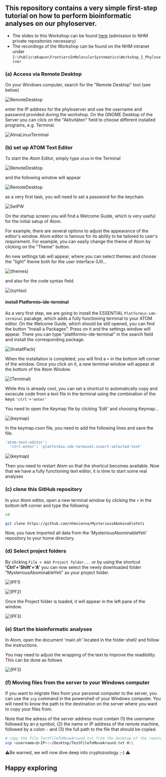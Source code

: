 ## This repository contains a very simple first-step tutorial on how to perform bioinformatic analyses on our phyloserver.

-   The slides to this Workshop can be found [here](https://github.com/nhmvienna/FirstSteps/blob/main/resources/Workshop_Phyloserver2.pdf) (admission to NHM private repositories necessary)
-   The recordings of the Workshop can be found on the NHM intranet under `I:\Public\mkapun\FrontiersInMolecularSystematics\Workshop_I_Phyloserver`

### (a) Access via Remote Desktop

On your Windows computer, search for the "Remote Desktop" tool (see below)

![RemoteDesktop](.bckup/Images/Workshop/RD.png)

enter the IP address for the phyloserver and use the username and password provided during the workshop. On the GNOME Desktop of the Server you can click on the "Aktivitäten" field to choose different installed programs, e.g. Terminal.

![AlmaLinuxTerminal](.bckup/Images/AlmaLinuxTerminal.png)

### (b) set up ATOM Text Editor

To start the Atom Editor, simply type `atom` in the Terminal

![RemoteDesktop](.bckup/Images/Workshop/Atom.png)

and the following window will appear

![RemoteDesktop](.bckup/Images/Workshop/Atom_WelcomeGuide.png)

as a very first task, you will need to set a password for the keychain.

![SetPW](.bckup/Images/Workshop/Atom_setPW.png)

On the startup screen you will find a Welcome Guide, which is very useful for the initial setup of Atom.

For example, there are several options to adjust the appearance of the editor's window. Atom editor is famous for its ability to be tailored to user's requirement. For example, you can easily change the theme of Atom by clicking on the "Theme" button.

An new settings tab will appear, where you can select themes and choose the "light" theme both for the user interface (UI)...

![(themes)](.bckup/Images/Workshop/Atom_Themes.png)

and also for the code syntax field.

![(syntax)](.bckup/Images/Workshop/Atom_SyntaxThemes.png)

#### install Platformio-ide-terminal

As a very first step, we are going to install the ESSENTIAL `Platformio-ide-terminal` pacakge, which adds a fully functioning terminal to your ATOM editor. On the Welcome Guide, which should be still opened, you can find the button "Install a Packages". Press on it and the settings window will appear. There you can type "plattformio-ide-terminal" in the search field and install the corresponding package.

![(InstallPack)](.bckup/Images/Workshop/Atom_Installpack.png)

When the installation is completed, you will find a `+` in the bottom left corner of the window. Once you click on it, a new terminal window will appear at the bottom of the Atom Window.

![(Terminal)](.bckup/Images/Workshop/Atom_terminal.png)

While this is already cool, you can set a shortcut to automatically copy and excecute code from a text file in the terminal using the combination of the keys `'ctrl'+'enter'`

You need to open the Keymap file by clicking 'Edit' and choosing Keymap...

![(keymap)](.bckup/Images/Workshop/Atom_keymap.png)

In the keymap.cson file, you need to add the following lines and save the file.

```bash
'atom-text-editor':
  'ctrl-enter': 'platformio-ide-terminal:insert-selected-text'
```

![(keymap)](.bckup/Images/Workshop/Atom_keymap_terminal.png)

Then you need to restart Atom so that the shortcut becomes available. Now that we have a fully functioning text editor, it is time to start some real analyses

### (c) clone this GitHub repository

In your Atom editor, open a new terminal window by clicking the `+` in the bottom left corner and type the following

```bash
cd

git clone https://github.com/nhmvienna/MysteriousAbominableYeti
```

Now, you have imported all data from the 'MysteriousAbominableYeti' repository to your home directory.

### (d) Select project folders

By clicking `File > Add Project folder...` or by using the shortcut **'Ctrl'+'Shift'+'A'** you can now select the newly downloaded folder "MysteriousAbominableYeti" as your project folder.

![(PF1)](.bckup/Images/Workshop/Atom_ProjectFolder.png)

![(PF2)](.bckup/Images/Workshop/Atom_ProjectFolder2.png)

Once the Project folder is loaded, it will appear in the left pane of the window.

![(PF3)](.bckup/Images/Workshop/Atom_ProjectFolder3.png)

### (e) Start the bioinformatic analyses

In Atom, open the document 'main.sh' located in the folder shell/ and follow the instructions.

You may need to adjust the wrapping of the text to improve the readibility. This can be done as follows

![(PF3)](.bckup/Images/Workshop/Atom_Softwrap.png)

### (f) Moving files from the server to your Windows computer

If you want to migrate files from your personal computer to the server, you can use the `scp` command in the powershell of your Windows computer. You will need to know the path to the destination on the server where you want to copy your files from.

Note that the adress of the server address must contain (1) the username followed by an `@` symbol, (2) the name or IP address of the remote machine, followed by a colon `:` and (3) the full path to the file that should be copied.

```bash
# copy the file TestFileToMoveAround.txt from the Desktop of the remote machine to the H:\ drive on your Windows machine
scp <username>@<IP>:~/Desktop/TestFileToMoveAround.txt H:\
```

:warning:Be warned, we will now dive deep into cryptozoology ;-) :warning:

## Happy exploring
